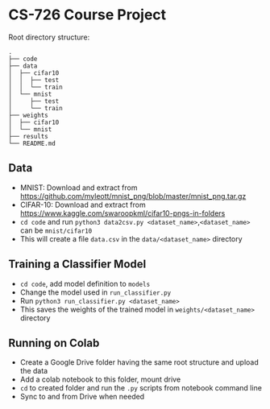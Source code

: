 # CS-726 Course Project
  
Root directory structure:
```
.
├── code
├── data
│  ├── cifar10
│  │  ├── test
│  │  └── train
│  └── mnist
│     ├── test
│     └── train
├── weights
│  ├── cifar10
│  └── mnist
├── results
└── README.md
```
  
## Data
- MNIST: Download and extract from https://github.com/myleott/mnist_png/blob/master/mnist_png.tar.gz 
- CIFAR-10: Download and extract from https://www.kaggle.com/swaroopkml/cifar10-pngs-in-folders
- `cd code` and run `python3 data2csv.py <dataset_name>`,`<dataset_name>` can be `mnist/cifar10`
- This will create a file `data.csv` in the `data/<dataset_name>` directory

## Training a Classifier Model
- `cd code`, add model definition to `models`
- Change the model used in `run_classifier.py`
- Run `python3 run_classifier.py <dataset_name>`
- This saves the weights of the trained model in `weights/<dataset_name>` directory

## Running on Colab
- Create a Google Drive folder having the same root structure and upload the data
- Add a colab notebook to this folder, mount drive
- `cd` to created folder and run the `.py` scripts from notebook command line
- Sync to and from Drive when needed
